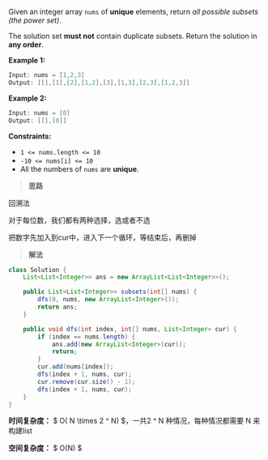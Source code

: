 Given an integer array `nums` of **unique** elements, return *all possible subsets (the power set)*.

The solution set **must not** contain duplicate subsets. Return the solution in **any order**.

 

**Example 1:**

```java
Input: nums = [1,2,3]
Output: [[],[1],[2],[1,2],[3],[1,3],[2,3],[1,2,3]]
```

**Example 2:**

```java
Input: nums = [0]
Output: [[],[0]]
```

 

**Constraints:**

- `1 <= nums.length <= 10`
- `-10 <= nums[i] <= 10`
- All the numbers of `nums` are **unique**.



> **思路**

回溯法

对于每位数，我们都有两种选择，选或者不选

把数字先加入到cur中，进入下一个循环，等结束后，再删掉



> **解法**

```java
class Solution {
    List<List<Integer>> ans = new ArrayList<List<Integer>>();

    public List<List<Integer>> subsets(int[] nums) {
        dfs(0, nums, new ArrayList<Integer>());
        return ans;
    }

    public void dfs(int index, int[] nums, List<Integer> cur) {
        if (index == nums.length) {
            ans.add(new ArrayList<Integer>(cur));
            return;
        }
        cur.add(nums[index]);
        dfs(index + 1, nums, cur);
        cur.remove(cur.size() - 1);
        dfs(index + 1, nums, cur);
    }
}

```

**时间复杂度：** $ O( N \times 2 ^ N) $，一共2 ^ N 种情况，每种情况都需要 N 来构建list

**空间复杂度：** $ O(N) $